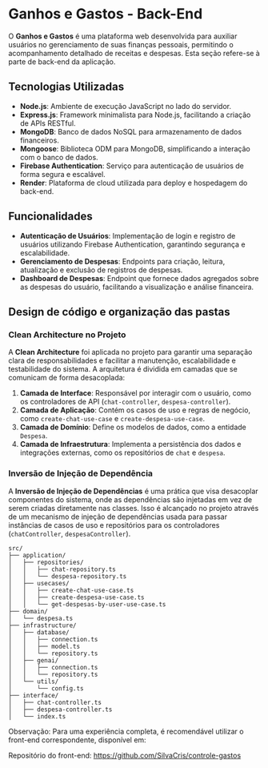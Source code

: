 # Ganhos e Gastos - Back-End

O **Ganhos e Gastos** é uma plataforma web desenvolvida para auxiliar usuários no gerenciamento de suas finanças pessoais, permitindo o acompanhamento detalhado de receitas e despesas. Esta seção refere-se à parte de back-end da aplicação.

## Tecnologias Utilizadas

- **Node.js**: Ambiente de execução JavaScript no lado do servidor.
- **Express.js**: Framework minimalista para Node.js, facilitando a criação de APIs RESTful.
- **MongoDB**: Banco de dados NoSQL para armazenamento de dados financeiros.
- **Mongoose**: Biblioteca ODM para MongoDB, simplificando a interação com o banco de dados.
- **Firebase Authentication**: Serviço para autenticação de usuários de forma segura e escalável.
- **Render**: Plataforma de cloud utilizada para deploy e hospedagem do back-end.

## Funcionalidades

- **Autenticação de Usuários**: Implementação de login e registro de usuários utilizando Firebase Authentication, garantindo segurança e escalabilidade.
- **Gerenciamento de Despesas**: Endpoints para criação, leitura, atualização e exclusão de registros de despesas.
- **Dashboard de Despesas**: Endpoint que fornece dados agregados sobre as despesas do usuário, facilitando a visualização e análise financeira.


## Design de código e organização das pastas

### Clean Architecture no Projeto

A **Clean Architecture** foi aplicada no projeto para garantir uma separação clara de responsabilidades e facilitar a manutenção, escalabilidade e testabilidade do sistema. A arquitetura é dividida em camadas que se comunicam de forma desacoplada:

1. **Camada de Interface**: Responsável por interagir com o usuário, como os controladores de API (`chat-controller`, `despesa-controller`).
2. **Camada de Aplicação**: Contém os casos de uso e regras de negócio, como `create-chat-use-case` e `create-despesa-use-case`.
3. **Camada de Domínio**: Define os modelos de dados, como a entidade `Despesa`.
4. **Camada de Infraestrutura**: Implementa a persistência dos dados e integrações externas, como os repositórios de `chat` e `despesa`.

### Inversão de Injeção de Dependência

A **Inversão de Injeção de Dependências** é uma prática que visa desacoplar componentes do sistema, onde as dependências são injetadas em vez de serem criadas diretamente nas classes. Isso é alcançado no projeto através de um mecanismo de injeção de dependências usada para passar instâncias de casos de uso e repositórios para os controladores (`chatController`, `despesaController`).

````
src/
├── application/
│   ├── repositories/
│   │   ├── chat-repository.ts
│   │   └── despesa-repository.ts
│   ├── usecases/
│   │   ├── create-chat-use-case.ts
│   │   ├── create-despesa-use-case.ts
│   │   └── get-despesas-by-user-use-case.ts
├── domain/
│   └── despesa.ts
├── infrastructure/
│   ├── database/
│   │   ├── connection.ts
│   │   ├── model.ts
│   │   └── repository.ts
│   ├── genai/
│   │   ├── connection.ts
│   │   └── repository.ts
│   └── utils/
│       └── config.ts
├── interface/
│   ├── chat-controller.ts
│   ├── despesa-controller.ts
│   └── index.ts

````
Observação: Para uma experiência completa, é recomendável utilizar o front-end correspondente, disponível em:

Repositório do front-end: https://github.com/SilvaCris/controle-gastos